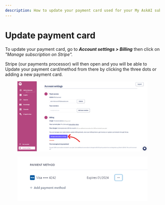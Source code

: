```yaml
---
description: How to update your payment card used for your My AskAI subscription.
---
```


# Update payment card

To update your payment card, go to _**Account settings > Billing**_ then click on _"Manage subscription on Stripe"._

Stripe (our payments processor) will then open and you will be able to Update your payment card/method from there by clicking the three dots or adding a new payment card.&#x20;

<figure><img src="../../.gitbook/assets/image (477).png" alt=""><figcaption></figcaption></figure>

<figure><img src="../../.gitbook/assets/image (227).png" alt=""><figcaption></figcaption></figure>
